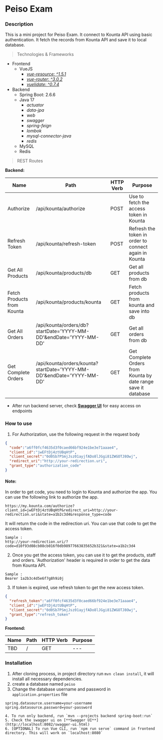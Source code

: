# Peiso Exam

### Description
This is a mini project for Peiso Exam. 
It connect to Kounta API using basic authentication. 
It fetch the records from Kounta API and save it to local database.

> Technologies & Frameworks
* Frontend 
    * VueJS
        * [*vue-resource: ^1.5.1*](https://github.com/pagekit/vue-resource)
        * [*vue-router: ^3.0.2*](https://router.vuejs.org/)
        * [*vuelidate: ^0.7.4*](https://github.com/vuelidate/vuelidate)
* Backend
    * Spring Boot: 2.6.6
    * Java 17
        * *actuator*
        * *data-jpa*
        * *web*
        * *swagger*
        * *spring-feign*
        * *lombok*
        * *mysql-connector-java*
        * *redis*
    * MySQL
    * Redis


> REST Routes

**Backend:**

| Name                       | Path                                                                  | HTTP Verb | Purpose                                     	                                                       |
|----------------------------|-----------------------------------------------------------------------|-----------|-----------------------------------------------------------------------------------------------------|
| Authorize                  | /api/kounta/authorize                                                 | POST      | Use to fetch the access token in Kounta                                                             |
| Refresh Token              | /api/kounta/refresh-token                                             | POST      | Refresh the token in order to connect again in Kounta                                               |
| Get All Products           | /api/kounta/products/db                                               | GET       | Get all products from db                                                                            |
| Fetch Products from Kounta | /api/kounta/products/kounta                                           | GET       | Fetch products from kounta and save into db    	                                                    |
| Get All Orders             | /api/kounta/orders/db?startDate='YYYY-MM-DD'&endDate='YYYY-MM-DD'     | GET       | Get all orders from db                	                                                             |
| Get Complete Orders        | /api/kounta/orders/kounta?startDate='YYYY-MM-DD'&endDate='YYYY-MM-DD' | GET       | Get Complete Orders from Kounta by date range save it database                	 |

* After run backend server, check [**Swagger UI**](http://localhost:8082/swagger-ui.html) for easy access on endpoints

### How to use
1. For Authorization, use the following request in the request body
```json
{
  "code":"a6ff0fcf4635d3f0caed66bf924e1be3e71aaae4",
  "client_id":"jwEFtDj4ztUBqHtP",
  "client_secret":"0d0Sb7PSmjJsz01ayjfADo8lJGgi81ZWGOTJ8Owj",
  "redirect_uri":"http://your-redirection.uri",
  "grant_type":"authorization_code"
}
```
#### Note:
In order to get code, you need to login to Kounta and authorize the app.
You can use the following link to authorize the app.
```
https://my.kounta.com/authorize?client_id=jwEFtDj4ztUBqHtP&redirect_uri=http://your-redirection.uri&state=a1b2c3d4&response_type=code
```

It will return the code in the redirection uri. You can use that code to get the access token.
```
Sample : 
http://your-redirection.uri/?code=d10f93d08cb08cb016f0db98977663835652b321&state=a1b2c3d4
```

2. Once you get the access token, you can use it to get the products, staff and orders.
   'Authorization' header is required in order to get the data from Kounta API.
```
Sample :
Bearer 1a2b3c4d5e6f7g8h9i0j
```

3. If token is expired, use refresh token to get the new access token.
```json
{
  "refresh_token":"a6ff0fcf4635d3f0caed66bf924e1be3e71aaae4",
  "client_id":"jwEFtDj4ztUBqHtP",
  "client_secret":"0d0Sb7PSmjJsz01ayjfADo8lJGgi81ZWGOTJ8Owj",
  "grant_type":"refresh_token"
}
```

**Frontend:**

| Name | Path            | HTTP Verb | Purpose                                     	 |
|------|-----------------|-----------|-----------------------------------------------|
| TBD  | /               | GET       | ---                               	           |


### Installation

1. After cloning process, in project directory run `mvn clean install`, it will install all necessary dependencies.
2. create a database named `peiso`
3. Change the database username and password in `application.properties` file
```
spring.datasource.username=your-username
spring.datasource.password=your-password
```

```
4. To run only backend, run `mvn --projects backend spring-boot:run`
5. Check the swagger ui on [**Swagger UI**](http://localhost:8082/swagger-ui.html)
6. [OPTIONAL] To run Vue CLI, run `npm run serve` command in frontend directory. This will work on `localhost:8080`